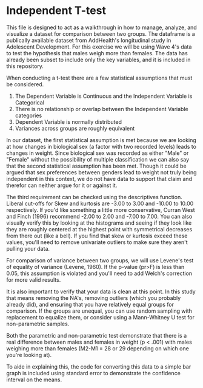 # Independent T-test

This file is designed to act as a walkthrough in how to manage, analyze, and visualize a dataset for comparison between two groups. The dataframe is a publically available dataset from AddHealth's longitudinal study in Adolescent Development. For this exercise we will be using Wave 4's data to test the hypothesis that males weigh more than females. The data has already been subset to include only the key variables, and it is included in this repository.

When conducting a t-test there are a few statistical assumptions that must be considered. 
1) The Dependent Variable is Continuous and the Independent Variable is Categorical
2) There is no relationship or overlap between the Independent Variable categories
3) Dependent Variable is normally distributed
4) Variances across groups are roughly equivalent

In our dataset, the first statistical assumption is met because we are looking at how changes in biological sex (a factor with two recorded levels) leads to changes in weight. Since biological sex was recorded as either "Male" or "Female" without the possibility of multiple classification we can also say that the second statistical assumption has been met. Though it could be argued that sex preferences between genders lead to weight not truly being independent in this context, we do not have data to support that claim and therefor can neither argue for it or against it. 

The third requirement can be checked using the descriptives function. Liberal cut-offs for Skew and kurtosis are -3.00 to 3.00 and -10.00 to 10.00 respectively. If you'd like something a little more conservative, Curran West and Finch (1996) recommend -2.00 to 2.00 and -7.00 to 7.00. You can also visually verify this by looking at the histograms and seeing if they look like they are roughly centered at the highest point with symmetrical decreases from there out (like a bell). If you find that skew or kurtosis exceed these values, you'll need to remove univariate outliers to make sure they aren't pulling your data. 

For comparison of variance between two groups, we will use Levene's test of equality of variance (Levene, 1960). If the p-value (pr>F) is less than 0.05, this assumption is violated and you'll need to add Welch's correction for more valid results.

It is also important to verify that your data is clean at this point. In this study that means removing the NA's, removing outliers (which you probably already did), and  ensuring that you have relatively equal groups for comparison. If the groups are unequal, you can use random sampling with replacement to equalize them, or consider using a Mann-Whitney U test for non-parametric samples. 

Both the parametric and non-parametric test demonstrate that there is a real difference between males and females in weight (p < .001) with males weighing more than females (M2-M1 = 28 or 29 depending on which one you're looking at). 

To aide in explaining this, the code for converting this data to a simple bar graph is included using standard error to demonstrate the confidence interval on the means. 

